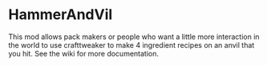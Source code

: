 # HammerAndVil
 
This mod allows pack makers or people who want a little more interaction in the world to use crafttweaker to make 4 ingredient recipes on an anvil that you hit. See the wiki for more documentation.
